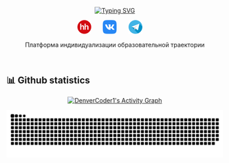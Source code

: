 <p align="center">
  <a href="https://git.io/typing-svg"><img src="https://readme-typing-svg.demolab.com?font=Fira+Code&duration=3000&color=C542DF&width=270&lines=+My+Profile+APP" alt="Typing SVG" /></a>
</p>

<p align="center">
  <a href="https://hh.ru/resume/80424659ff021b134c0039ed1f34327a486673)"><img width="32px" src="./src/images/hh.png"/></a>
  &#8287;&#8287;&#8287;&#8287;&#8287;
  <a href="https://vk.com/id360041060" alt="Dev Pro Tips Discussion & Support Server"><img width="32px" src="./src/images/vk.png"/></a>
  &#8287;&#8287;&#8287;&#8287;&#8287;
  <a href="https://web.telegram.org/?legacy=1#/im?p=@MikhailKopchenov"><img width="32px" alt="Dev.to" title="DenverCoder1 Dev.to" src="./src/images/tg.png"></a>
  &#8287;&#8287;&#8287;&#8287;&#8287;
</p>
<p align="center" width="100px">
  Платформа индивидуализации образовательной траектории
</p>
<br/>

## 📊 Github statistics
<p align="center">
  <a href="https://github.com/ashutosh00710/github-readme-activity-graph"><img alt="DenverCoder1's Activity Graph" src="https://github-readme-streak-stats.herokuapp.com/?user=michaelkopchenov&theme=react" /></a>
</p>
<p align="center">
<img alt="DenverCoder1's Activity Graph" src="https://github.com/Platane/snk/raw/output/github-contribution-grid-snake.svg"/>
</p>